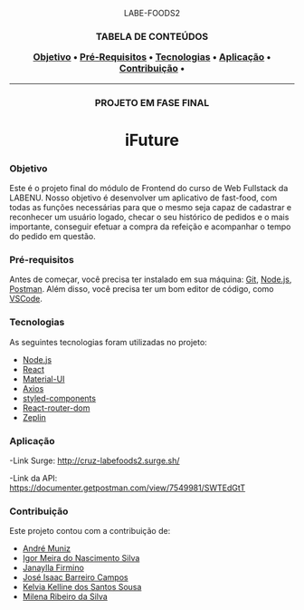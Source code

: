 <p align="center">LABE-FOODS2</p>

<h3 align="center">TABELA DE CONTEÚDOS
<p align="center">
 <a href="#objetivo">Objetivo</a> •
 <a href="#Pré-Requisitos">Pré-Requisitos</a> • 
 <a href="#tecnologias">Tecnologias</a> • 
 <a href="#aplicação">Aplicação</a> • 
 <a href="#contribuição">Contribuição</a> • 
</p>
</h3>
  
<hr>

<h3 align="center">PROJETO EM FASE FINAL</h2>


<h1 align="center">iFuture</h1>

### Objetivo

<p>Este é o projeto final do módulo de Frontend do curso de Web Fullstack da LABENU. Nosso objetivo é desenvolver um aplicativo de fast-food, com todas as funções necessárias para que o mesmo seja capaz de cadastrar e reconhecer um usuário logado, checar o seu histórico de pedidos e o mais importante, conseguir efetuar a compra da refeição e acompanhar o tempo do pedido em questão.</p>
  
### Pré-requisitos

Antes de começar, você precisa ter instalado em sua máquina: [Git](https://gitforwindows.org/), [Node.js](https://nodejs.org/en/), [Postman](https://www.postman.com/).
Além disso, você precisa ter um bom editor de código, como [VSCode](https://code.visualstudio.com/).

### Tecnologias

As seguintes tecnologias foram utilizadas no projeto:

- [Node.js](https://nodejs.org/en/)
- [React](https://pt-br.reactjs.org/)
- [Material-UI](https://material-ui.com/pt/)
- [Axios](https://www.npmjs.com/package/axios)
- [styled-components](https://styled-components.com/)
- [React-router-dom](https://reactrouter.com/web/guides/quick-start)
- [Zeplin](https://zeplin.io/)

### Aplicação

-Link Surge: http://cruz-labefoods2.surge.sh/

-Link da API: https://documenter.getpostman.com/view/7549981/SWTEdGtT


### Contribuição

Este projeto contou com a contribuição de:


<ul>
 <li><a href="https://www.linkedin.com/in/andr%C3%A9-muniz-26559510a/">André Muniz</a></li>
 <li><a href="https://www.linkedin.com/in/igor-meira-55422a1b5/">Igor Meira do Nascimento Silva</a> </li>
 <li><a href="https://www.linkedin.com/in/janayllafirmino/">Janaylla Firmino</a></li>
 <li><a href="https://www.linkedin.com/in/jose-isaac/">José Isaac Barreiro Campos</a></li>
 <li><a href="https://www.linkedin.com/in/kelvia-kelline/">Kelvia Kelline dos Santos Sousa</a></li>
 <li><a href="">Milena Ribeiro da Silva</a></li>
</ul>
